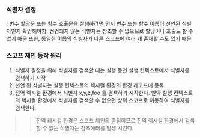 ### 식별자 결정

: 변수 할당문 또는 함수 호출문을 실행하려면 먼저 변수 또는 함수 이름이 선언된 식별자인지 확인해야함. 
선언되지 않는 식별자는 참조할 수 없으므로 할당이나 호출도 할 수 없기 때문
또한, 동일한 이름의 식별자가 다른 스코프에 여러 개 존재할 수도 있기 때문


### 스코프 체인 동작 원리 
1. 식별자 결정을 위해 식별자를 검색할 때는 실행 중인 실행 컨텍스트에서 식별자를 검색하기 시작
2. 선언 된 식별자는 실행 컨텍스트의 렉시컬 환경의 환경 레코드에 등록 
3. 전역 렉시컬 환경에서 식별자 x,y,z,foo 를 검색하기 시작한다. 만약 실행 컨텍스트의 렉시컬 환경에서 식별자를 검색할 수 없으면 상위 스코프로 이동하여 식별자를 검색한다.

>> 전역 레시컬 환경은 스코프 체인의 종점이므로 전역 렉시컬 환경에서 검색할 수 없는 식별자는 참조에러를 발생 시킨다. 
